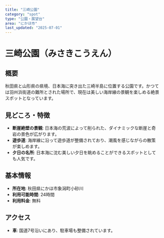 ```yaml
---
title: "三崎公園"
category: "spot"
type: "公園・展望台"
area: "にかほ市"
last_updated: "2025-07-01"
---
```


# 三崎公園（みさきこうえん）

## 概要
秋田県と山形県の県境、日本海に突き出た三崎半島に位置する公園です。かつては羽州浜街道の難所とされた場所で、現在は美しい海岸線の景観を楽しめる絶景スポットとなっています。

## 見どころ・特徴
- **断崖絶壁の景観**: 日本海の荒波によって削られた、ダイナミックな断崖と奇岩の景色が広がります。
- **遊歩道**: 海岸線に沿って遊歩道が整備されており、潮風を感じながらの散策が楽しめます。
- **夕日の名所**: 日本海に沈む美しい夕日を眺めることができるスポットとしても人気です。

## 基本情報
- **所在地**: 秋田県にかほ市象潟町小砂川
- **利用可能時間**: 24時間
- **利用料金**: 無料

## アクセス
- **車**: 国道7号沿いにあり、駐車場も整備されています。